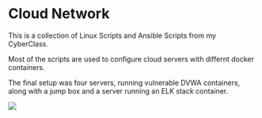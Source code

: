 # Cloud Network
This is a collection of Linux Scripts and Ansible Scripts from my CyberClass.

Most of the scripts are used to configure cloud servers with differnt docker containers.

The final setup was four servers, running vulnerable DVWA containers, along with a jump box and a server running an ELK stack container.

![](../diagrams/Running_docker_ps.jpg)
